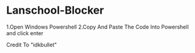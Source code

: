 # Lanschool-Blocker
1.Open Windows Powershell
2.Copy And Paste The Code Into Powershell and click enter

Credit To "idkbullet"

